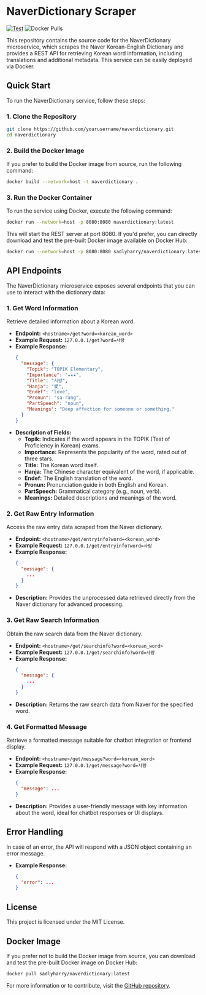 # NaverDictionary Scraper

[![Test](https://github.com/choonyongchan/NaverDictionary/actions/workflows/go.yml/badge.svg)](https://github.com/choonyongchan/NaverDictionary/actions/workflows/go.yml)
![Docker Pulls](https://img.shields.io/docker/pulls/sadlyharry/naverdictionary)

This repository contains the source code for the NaverDictionary microservice, which scrapes the Naver Korean-English Dictionary and provides a REST API for retrieving Korean word information, including translations and additional metadata. This service can be easily deployed via Docker.

## Quick Start

To run the NaverDictionary service, follow these steps:

### 1. Clone the Repository

```bash
git clone https://github.com/yourusername/naverdictionary.git
cd naverdictionary
```

### 2. Build the Docker Image

If you prefer to build the Docker image from source, run the following command:

```bash
docker build --network=host -t naverdictionary .
```

### 3. Run the Docker Container

To run the service using Docker, execute the following command:

```bash
docker run --network=host -p 8080:8080 naverdictionary:latest
```

This will start the REST server at port 8080. If you'd prefer, you can directly download and test the pre-built Docker image available on Docker Hub:

```bash
docker run --network=host -p 8080:8080 sadlyharry/naverdictionary:latest
```

## API Endpoints

The NaverDictionary microservice exposes several endpoints that you can use to interact with the dictionary data:

### 1. **Get Word Information**

Retrieve detailed information about a Korean word.

- **Endpoint:** `<hostname>/get?word=<korean_word>`
- **Example Request:** `127.0.0.1/get?word=사랑`
- **Example Response:**
  ```json
  {
    "message": {
      "Topik": "TOPIK Elementary",
      "Importance": "★★★",
      "Title": "사랑",
      "Hanja": "愛",
      "Endef": "love",
      "Pronun": "sa-rang",
      "PartSpeech": "noun",
      "Meanings": "Deep affection for someone or something."
    }
  }
  ```
- **Description of Fields:**
  - **Topik:** Indicates if the word appears in the TOPIK (Test of Proficiency in Korean) exams.
  - **Importance:** Represents the popularity of the word, rated out of three stars.
  - **Title:** The Korean word itself.
  - **Hanja:** The Chinese character equivalent of the word, if applicable.
  - **Endef:** The English translation of the word.
  - **Pronun:** Pronunciation guide in both English and Korean.
  - **PartSpeech:** Grammatical category (e.g., noun, verb).
  - **Meanings:** Detailed descriptions and meanings of the word.

### 2. **Get Raw Entry Information**

Access the raw entry data scraped from the Naver dictionary.

- **Endpoint:** `<hostname>/get/entryinfo?word=<korean_word>`
- **Example Request:** `127.0.0.1/get/entryinfo?word=사랑`
- **Example Response:**
  ```json
  {
    "message": {
      ...
    }
  }
  ```
- **Description:** Provides the unprocessed data retrieved directly from the Naver dictionary for advanced processing.

### 3. **Get Raw Search Information**

Obtain the raw search data from the Naver dictionary.

- **Endpoint:** `<hostname>/get/searchinfo?word=<korean_word>`
- **Example Request:** `127.0.0.1/get/searchinfo?word=사랑`
- **Example Response:**
  ```json
  {
    "message": {
      ...
    }
  }
  ```
- **Description:** Returns the raw search data from Naver for the specified word.

### 4. **Get Formatted Message**

Retrieve a formatted message suitable for chatbot integration or frontend display.

- **Endpoint:** `<hostname>/get/message?word=<korean_word>`
- **Example Request:** `127.0.0.1/get/message?word=사랑`
- **Example Response:**
  ```json
  {
    "message": ...
  }
  ```
- **Description:** Provides a user-friendly message with key information about the word, ideal for chatbot responses or UI displays.

## Error Handling

In case of an error, the API will respond with a JSON object containing an error message.

- **Example Response:**
  ```json
  {
    "error": ...
  }
  ```

## License

This project is licensed under the MIT License.

## Docker Image

If you prefer not to build the Docker image from source, you can download and test the pre-built Docker image on Docker Hub:

```bash
docker pull sadlyharry/naverdictionary:latest
```

For more information or to contribute, visit the [GitHub repository](https://github.com/yourusername/naverdictionary).
